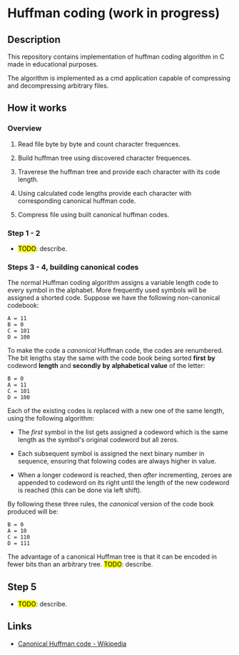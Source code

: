# Huffman coding (work in progress)

## Description

This repository contains implementation of huffman coding algorithm in C made in educational purposes.

The algorithm is implemented as a cmd application capable of compressing and decompressing arbitrary files.

## How it works

### Overview

1. Read file byte by byte and count character frequences.

2. Build huffman tree using discovered character frequences.

3. Traverese the huffman tree and provide each character with its code length.

4. Using calculated code lengths provide each character with corresponding canonical huffman code.

5. Compress file using built canonical huffman codes.

### Step 1 - 2

* <mark>TODO</mark>: describe.

### Steps 3 - 4, building canonical codes

The normal Huffman coding algorithm assigns a variable length code to every symbol in the alphabet. More frequently used symbols will be assigned a shorted code. Suppose we have the following *non*-canonical codebook:

```textile
A = 11
B = 0
C = 101
D = 100
```

To make the code a *canonical* Huffman code, the codes are renumbered. The bit lengths stay the same with the code book being sorted **first** **by** codeword **length** and **secondly** **by** **alphabetical value** of the letter:

```textile
B = 0
A = 11
C = 101
D = 100
```

Each of the existing codes is replaced with a new one of the same length, using the following algorithm:

* The *first* symbol in the list gets assigned a codeword which is the same length as the symbol's original codeword but all zeros.

* Each subsequent symbol is assigned the next binary number in sequence, ensuring that folowing codes are always higher in value.

* When a longer codeword is reached, then *after* incrementing, zeroes are appended to codeword on its right until the length of the new codeword is reached (this can be done via left shift).

By following these three rules, the *canonical* version of the code book produced will be:

```textile
B = 0
A = 10
C = 110
D = 111
```

The advantage of a canonical Huffman tree is that it can be encoded in fewer bits than an arbitrary tree. <mark>TODO</mark>: describe.

## Step 5

* <mark>TODO</mark>: describe.

## Links

* [Canonical Huffman code - Wikipedia](https://en.wikipedia.org/wiki/Canonical_Huffman_code)
